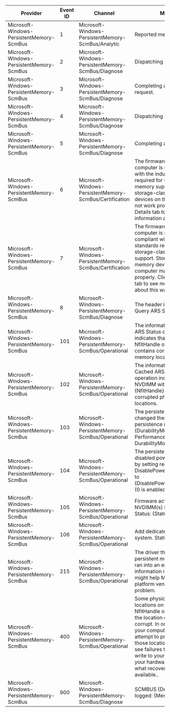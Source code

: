 Provider                                   |  Event ID  |  Channel                                                  |  Message
-------------------------------------------|------------|-----------------------------------------------------------|---------------------------------------------------------------------------------------------------------------------------------------------------------------------------------------------------------------------------------------------------------------------------------------------------------------------------------------------------------------
Microsoft-Windows-PersistentMemory-ScmBus  |  1         |  Microsoft-Windows-PersistentMemory-ScmBus/Analytic       |  Reported memory resource.
Microsoft-Windows-PersistentMemory-ScmBus  |  2         |  Microsoft-Windows-PersistentMemory-ScmBus/Diagnose       |  Dispatching an IOCTL.
Microsoft-Windows-PersistentMemory-ScmBus  |  3         |  Microsoft-Windows-PersistentMemory-ScmBus/Diagnose       |  Completing a non-read/write request.
Microsoft-Windows-PersistentMemory-ScmBus  |  4         |  Microsoft-Windows-PersistentMemory-ScmBus/Diagnose       |  Dispatching a PnP request.
Microsoft-Windows-PersistentMemory-ScmBus  |  5         |  Microsoft-Windows-PersistentMemory-ScmBus/Diagnose       |  Completing a PnP request.
Microsoft-Windows-PersistentMemory-ScmBus  |  6         |  Microsoft-Windows-PersistentMemory-ScmBus/Certification  |  The firmware on this computer is not compliant with the industry standards required for storage-class memory support. Some storage-class memory devices on this computer will not work properly.             Click on the Details tab to see more information about this error.
Microsoft-Windows-PersistentMemory-ScmBus  |  7         |  Microsoft-Windows-PersistentMemory-ScmBus/Certification  |  The firmware on this computer is not fully compliant with the industry standards required for storage-class memory support. Storage-class memory devices on this computer may not work properly.             Click on the Details tab to see more information about this warning.
Microsoft-Windows-PersistentMemory-ScmBus  |  8         |  Microsoft-Windows-PersistentMemory-ScmBus/Diagnose       |  The header information of the Query ARS Status operation.
Microsoft-Windows-PersistentMemory-ScmBus  |  101       |  Microsoft-Windows-PersistentMemory-ScmBus/Operational    |  The information from Query ARS Status operation indicates that NVDIMM with NfitHandle of {NfitHandle} contains corrupted physical memory locations.
Microsoft-Windows-PersistentMemory-ScmBus  |  102       |  Microsoft-Windows-PersistentMemory-ScmBus/Operational    |  The information from Query Cached ARS BadRanges operation indicates that NVDIMM with NfitHandle of {NfitHandle} contains corrupted physical memory locations.
Microsoft-Windows-PersistentMemory-ScmBus  |  103       |  Microsoft-Windows-PersistentMemory-ScmBus/Operational    |  The persistent memory changed the powerfail persistence mode to {DurabilityMode}. (0 is PerformanceMode, 1 is DurabilityMode.)
Microsoft-Windows-PersistentMemory-ScmBus  |  104       |  Microsoft-Windows-PersistentMemory-ScmBus/Operational    |  The persistent memory disabled powerfail persistence by setting registry value DisablePowerfailPersistence to {DisablePowerfailPersistence}. (0 is enabled, 1 is disabled.)
Microsoft-Windows-PersistentMemory-ScmBus  |  105       |  Microsoft-Windows-PersistentMemory-ScmBus/Operational    |  Firmware activation on NVDIMM(s) in the system. Status: {Status}.
Microsoft-Windows-PersistentMemory-ScmBus  |  106       |  Microsoft-Windows-PersistentMemory-ScmBus/Operational    |  Add dedicated memory to the system. Status: {Status}.
Microsoft-Windows-PersistentMemory-ScmBus  |  215       |  Microsoft-Windows-PersistentMemory-ScmBus/Operational    |  The driver that enumerates persistent memory devices ran into an error. The information in the Details tab might help Microsoft or your platform vendor diagnose the problem.
Microsoft-Windows-PersistentMemory-ScmBus  |  400       |  Microsoft-Windows-PersistentMemory-ScmBus/Operational    |  Some physical memory locations on the NVDIMM with NfitHandle of {NfitHandle} at the location of {Location} are corrupt. In order to protect your computer, Windows will attempt to prevent access to those locations and you may see failures trying to read or write to your data. Contact your hardware vendor to learn what recovery steps are available..
Microsoft-Windows-PersistentMemory-ScmBus  |  900       |  Microsoft-Windows-PersistentMemory-ScmBus/Diagnose       |  SCMBUS {DeviceGuid} logged:                           {Message}